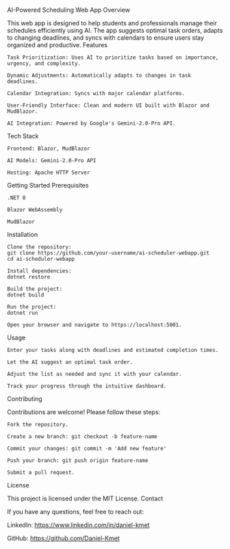AI-Powered Scheduling Web App
Overview

This web app is designed to help students and professionals manage their schedules efficiently using AI. The app suggests optimal task orders, adapts to changing deadlines, and syncs with calendars to ensure users stay organized and productive.
Features

    Task Prioritization: Uses AI to prioritize tasks based on importance, urgency, and complexity.

    Dynamic Adjustments: Automatically adapts to changes in task deadlines.

    Calendar Integration: Syncs with major calendar platforms.

    User-Friendly Interface: Clean and modern UI built with Blazor and MudBlazor.

    AI Integration: Powered by Google's Gemini-2.0-Pro API.

Tech Stack

    Frontend: Blazor, MudBlazor

    AI Models: Gemini-2.0-Pro API

    Hosting: Apache HTTP Server

Getting Started
Prerequisites

    .NET 8

    Blazor WebAssembly

    MudBlazor

Installation

    Clone the repository:
    git clone https://github.com/your-username/ai-scheduler-webapp.git
    cd ai-scheduler-webapp

    Install dependencies:
    dotnet restore

    Build the project:
    dotnet build

    Run the project:
    dotnet run

    Open your browser and navigate to https://localhost:5001.

Usage

    Enter your tasks along with deadlines and estimated completion times.

    Let the AI suggest an optimal task order.

    Adjust the list as needed and sync it with your calendar.

    Track your progress through the intuitive dashboard.

Contributing

Contributions are welcome! Please follow these steps:

    Fork the repository.

    Create a new branch: git checkout -b feature-name

    Commit your changes: git commit -m 'Add new feature'

    Push your branch: git push origin feature-name

    Submit a pull request.

License

This project is licensed under the MIT License.
Contact

If you have any questions, feel free to reach out:

LinkedIn: https://www.linkedin.com/in/daniel-kmet

GitHub: https://github.com/Daniel-Kmet
